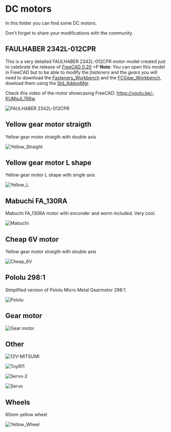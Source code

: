 # DC motors

In this folder you can find some DC motors.

Don't forget to share your modifications with the community.

##  FAULHABER 2342L-012CPR

This is a very detailed FAULHABER 2342L-012CPR motor model created just to celebrate the release of [FreeCAD 0.20](https://wiki.freecadweb.org/Release_notes_0.20) =P
**Note**: You can open this model in FreeCAD but to be able to modify the *fasteners* and the *gears* you will need to download the [Fasteners_Workbench](https://wiki.freecadweb.org/Fasteners_Workbench) and the [FCGear_Workbench](https://wiki.freecadweb.org/FCGear_Workbench), dowload them using the [Std_AddonMgr](https://wiki.freecadweb.org/Std_AddonMgr).

Check this video of the motor showcasing FreeCAD: https://youtu.be/-KUMqJL786w

![FAULHABER 2342L-012CPR](FAULHABER%202342L-012CPR/FAULHABER_2342L-012CPR.png)

## Yellow gear motor straigth

Yellow gear motor straigth with double axis

![Yellow_Straight](Yellow_gearmotor/straight/Yellow_gearmotor_straight.png)

## Yellow gear motor L shape

Yellow gear motor L shape with single axis

![Yellow_L](Yellow_gearmotor/L_shape/Yellow_gearmotor_L.png)

## Mabuchi FA_130RA

Mabuchi FA_130RA motor with enconder and worm included. Very cool.

![Mabuchi](Mabuchi-Encoder/Mabuchi14.png)

## Cheap 6V motor 

Yellow gear motor straigth with double axis

![Cheap_6V](Motors/Motor-CC-6V.png)

## Pololu 298:1

Simplified version of Pololu Micro Metal Gearmotor 298:1.

![Pololu](Pololu-Micro/Pololu.png)

## Gear motor

![Gear motor](Gear-Motor-37mm/Gear_Motor_37mm.png)

## Other

![12V-MITSUMI](Motors/Motor-CC-12V-MITSUMI.png)

![Toy911](Motors/Motor-CC-3.3V-WlToy911.png)

![Servo-2](Motors/Motor-CC-6V-Servo-2.png)

![Servo](Motors/Motor-CC-6V-Servo.png)

## Wheels

65mm yellow wheel

![Yellow_Wheel](Yellow_wheel_65mm/Yellow_wheel_65mm.png)

